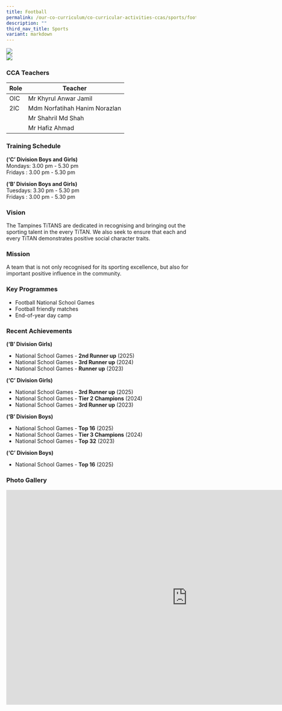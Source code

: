 ```yaml
---
title: Football
permalink: /our-co-curriculum/co-curricular-activities-ccas/sports/football/
description: ""
third_nav_title: Sports
variant: markdown
---
```

![](/images/Football__Boys_.jpg) <br>
![](/images/Football__Girls_.jpg)

### CCA Teachers

| Role | Teacher | 
| -------- | -------- | 
| OIC     | Mr Khyrul Anwar Jamil   | 
| 2IC     | Mdm Norfatihah Hanim Norazlan   | 
|     | Mr Shahril Md Shah     | 
|     | Mr Hafiz Ahmad     |


### Training Schedule
<strong> (‘C’ Division Boys and Girls) </strong> <br>
Mondays: 3.00 pm - 5.30 pm <br>
Fridays : 3.00 pm - 5.30 pm <br>

<strong> (‘B’ Division Boys and Girls) </strong> <br>
Tuesdays: 3.30 pm - 5.30 pm <br>
Fridays : 3.00 pm - 5.30 pm

### Vision
The Tampines TiTANS are dedicated in recognising and bringing out the sporting talent in the every TiTAN. We also seek to ensure that each and every TiTAN demonstrates positive social character traits.

### Mission
A team that is not only recognised for its sporting excellence, but also for important positive influence in the community.


### Key Programmes
*   Football National School Games
*   Football friendly matches
*   End-of-year day camp

### Recent Achievements
<strong> (‘B’ Division Girls) </strong>
*   National School Games - <strong>2nd Runner up</strong> (2025)
*   National School Games - <strong>3rd Runner up</strong> (2024) 
*   National School Games - <strong>Runner up</strong> (2023)

<strong>(‘C’ Division Girls)</strong>
*   National School Games - <strong>3rd Runner up</strong> (2025)
*   National School Games - <strong>Tier 2 Champions</strong> (2024)
*   National School Games - <strong>3rd Runner up</strong> (2023)

<strong>(‘B’ Division Boys)</strong>
*   National School Games - <strong>Top 16</strong> (2025)
*   National School Games - <strong>Tier 3 Champions</strong> (2024)
*   National School Games - <strong>Top 32</strong> (2023)

<strong>(‘C’ Division Boys)</strong>
*   National School Games - <strong>Top 16</strong> (2025)

### Photo Gallery
<iframe allowfullscreen="true" height="569" width="960" frameborder="0" src="https://docs.google.com/presentation/d/e/2PACX-1vQtgp0BN00XtahPFTBx8oRrBvB09HnEpTXfK_rYpYEz_L1GotHuP9EKJKPkKNDpAPe8FyGGXPtUM2oW/pubembed?start=true&amp;loop=true&amp;delayms=3000"></iframe>